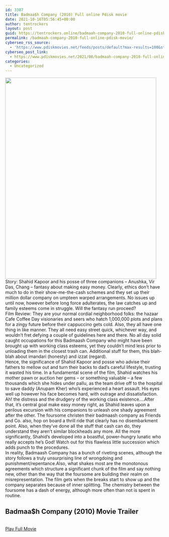 ```yaml
---
id: 3307
title: Badmaa$h Company (2010) Full online Pdisk movie
date: 2021-10-16T05:56:45+00:00
author: tentrockers
layout: post
guid: https://tentrockers.online/badmaah-company-2010-full-online-pdisk-movie/
permalink: /badmaah-company-2010-full-online-pdisk-movie/
cyberseo_rss_source:
  - 'https://www.pdiskmovies.net/feeds/posts/default?max-results=100&start-index=1101'
cyberseo_post_link:
  - https://www.pdiskmovies.net/2021/08/badmaah-company-2010-full-online-pdisk.html
categories:
  - Uncategorized
---
```

<div class="separator">
  <a href="https://1.bp.blogspot.com/-paZthIpEBuw/YQ7fLartH-I/AAAAAAAAACk/5BQfefArhiEWH3e2ux0WyTmkB8uAhFpSwCLcBGAsYHQ/s1333/Badmaa%2524h%2BCompany%2B%25282010%2529%2BFull%2Bonline%2BPdisk%2Bmovie.jpg" imageanchor="1"><img loading="lazy" border="0" data-original-height="1333" data-original-width="1000" height="640" src="https://1.bp.blogspot.com/-paZthIpEBuw/YQ7fLartH-I/AAAAAAAAACk/5BQfefArhiEWH3e2ux0WyTmkB8uAhFpSwCLcBGAsYHQ/w480-h640/Badmaa%2524h%2BCompany%2B%25282010%2529%2BFull%2Bonline%2BPdisk%2Bmovie.jpg" width="480" /></a>
</div>



<div>
  <div>
    <span>Story: Shahid Kapoor and his posse of three companions &#8211; Anushka, Vir Das, Chang &#8211; fantasy about making easy money. Clearly, ethics don&#8217;t have much to do in their show-me-the-cash schemes and they set up their million dollar company on umpteen warped arrangements. No issues up until now, however before long force adulterates, the law catches up and family esteems come in struggle. Will the fantasy run proceed?&nbsp;</span>
  </div>
  
  <div>
    <span>Film Review: They are your normal cordial neighborhood folks: the hazaar Cafe Coffee Day visionaries and seers who hatch 1,000,000 plots and plans for a zingy future before their cappuccino gets cold. Also, they all have one thing in like manner. They all need easy street quick, whichever way, and wouldn&#8217;t fret defying a couple of guidelines here and there. No all day solid caught occupations for this Badmaash Company who might have been brought up with working class esteems, yet they couldn&#8217;t mind less prior to unloading them in the closest trash can. Additional stuff for them, this blah-blah about imandari (honesty) and izzat (regard).&nbsp;</span>
  </div>
  
  <div>
    <span>Hence, the significance of Shahid Kapoor and posse who advise their fathers to mellow out and turn their backs to dad&#8217;s careful lifestyle, trusting it wasted his time. In a fundamental scene of the film, Shahid watches his mother pawn or auction her gems &#8211; or something valuable &#8211; a few thousands which she hides under pallu, as the team drive off to the hospital to save daddy (Anupam Kher) who&#8217;s experienced a heart assault. His eyes well up however his face becomes hard, with outrage and dissatisfaction. Ah! the distress and the drudgery of the working class existence&#8230;.After that, it&#8217;s central goal make easy money right, as Shahid leaves upon a perilous excursion with his companions to unleash one shady agreement after the other. The foursome christen their badmaash company as Friends and Co. also, hop on board a thrill ride that clearly has no disembarkment point. Also, when they&#8217;ve done all the stuff that cash can do, they understand they aren&#8217;t similar blockheads any more. All the more significantly, Shahid&#8217;s developed into a boastful, power-hungry lunatic who really accepts he&#8217;s God! Watch out for this flawless little succession which adds punch to the procedures.&nbsp;</span>
  </div>
  
  <div>
    <span>In reality, Badmaash Company has a bunch of riveting scenes, although the story follows a truly unsurprising line of wrongdoing and punishment/repentance.Also, what shakes most are the monotonous agreements which structure a significant chunk of the film and say nothing new, other than the way that the foursome are building their realm on misrepresentation. The film gets when the breaks start to show up and the company separates because of inner splitting. The chemistry between the foursome has a dash of energy, although more often than not is spent in routine.</span>
  </div>
</div>

<div>
  <h2>
    <span>Badmaa$h Company (2010) Movie Trailer&nbsp;</span>
  </h2>
</div>

  
<a href="https://kofilink.com/1/bnYyaTYxMDAwMDRn?dn=1" onclick="window.open('https://kofilink.com/1/bnYyaTYxMDAwMDRn?dn=1','popup','width=600,height=600'); return false;" target="popup" rel="noopener"><br /> Play Full Movie<br /> </a>